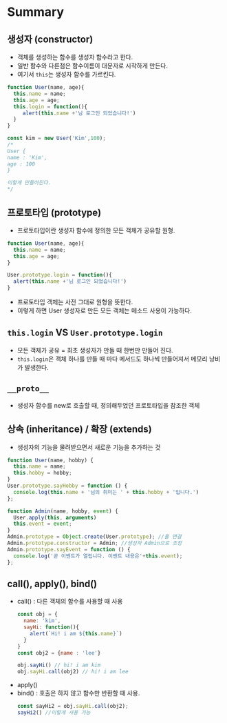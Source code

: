# Summary
## 생성자 (constructor)
  -  객체를 생성하는 함수를 생성자 함수라고 한다.
  -  일반 함수와 다른점은 함수이름이 대문자로 시작하게 만든다. 
  -  여기서 `this`는 생성자 함수를 가르킨다.
```javascript
function User(name, age){
  this.name = name;
  this.age = age;
  this.login = function(){
     alert(this.name +'님 로그인 되었습니다!')
  }
}

const kim = new User('Kim',100);
/*
User {
name : 'Kim',
age : 100
}

이렇게 만들어진다.
*/

```
## 프로토타입 (prototype)
- 프로토타입이란 생성자 함수에 정의한 모든 객체가 공유할 원형. 
```javascript
function User(name, age){
  this.name = name;
  this.age = age;
}

User.prototype.login = function(){
  alert(this.name +'님 로그인 되었습니다!')
}
```
- 프로토타입 객체는 사전 그대로 원형을 뜻한다. 
- 이렇게 하면 User 생성자로 만든 모든 객체는 메소드 사용이 가능하다.

## `this.login` VS `User.prototype.login`
- 모든 객체가 공유 = 최초 생성자가 만들 때 한번만 만들어 진다. 
- `this.login`은 객체 하나를 만들 때 마다 메서드도 하나씩 만들어져서 메모리 낭비가 발생한다.

## `__proto__`
- 생성자 함수를 new로 호출할 때, 정의해두었던 프로토타입을 참조한 객체 
## 상속 (inheritance) / 확장 (extends)
- 생성자의 기능을 물려받으면서 새로운 기능을 추가하는 것
```javascript
function User(name, hobby) {
  this.name = name;
  this.hobby = hobby;
}
User.prototype.sayHobby = function () {
  console.log(this.name + '님의 취미는 ' + this.hobby + '입니다.')
};

function Admin(name, hobby, event) {
  User.apply(this, arguments)
  this.event = event;
}
Admin.prototype = Object.create(User.prototype); //둘 연결
Admin.prototype.constructor = Admin; //생성자 Admin으로 조정
Admin.prototype.sayEvent = function () {
  console.log('곧 이벤트가 열립니다. 이벤트 내용은'+this.event);
};

```

## call(), apply(), bind()
- call() : 다른 객체의 함수를 사용할 때 사용
  ```javascript
  const obj = {
    name: 'kim',
    sayHi: function(){
      alert(`Hi! i am ${this.name}`)
    }
  }
  const obj2 = {name : 'lee'}

  obj.sayHi() // hi! i am kim 
  obj.sayHi.call(obj2) // hi! i am lee
  ```
- apply() 
- bind() : 호출은 하지 않고 함수만 반환할 때 사용. 
  ```javascript
  const sayHi2 = obj.sayHi.call(obj2);
  sayHi2() //이렇게 사용 가능
  ```